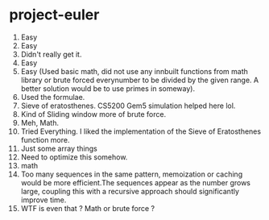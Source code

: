 # project-euler

1. Easy
2. Easy
3. Didn't really get it.
4. Easy
5. Easy (Used basic math, did not use any innbuilt functions from math library or brute forced everynumber to be divided by the given range. A better solution would be to use primes in someway).
6. Used the formulae.
7. Sieve of eratosthenes. CS5200 Gem5 simulation helped here lol.
8. Kind of Sliding window more of brute force.
9. Meh, Math.
10. Tried Everything. I liked the implementation of the Sieve of Eratosthenes function more.
11. Just some array things
12. Need to optimize this somehow.
13. math
14. Too many sequences in the same pattern, memoization or caching would be more efficient.The sequences appear as the number grows large, coupling this with a recursive approach should significantly improve time.
15. WTF is even that ? Math or brute force ?
